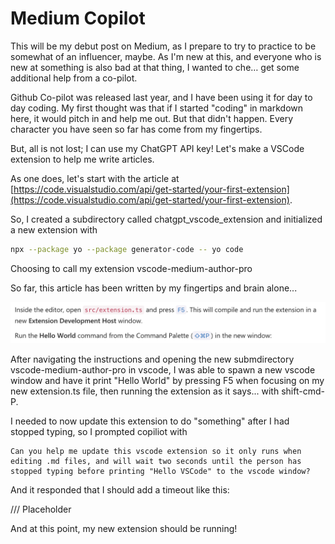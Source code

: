 # Medium Copilot

This will be my debut post on Medium, as I prepare to try to practice to be somewhat of an influencer, maybe.
As I'm new at this, and everyone who is new at something is also bad at that thing, I wanted to che… get some additional help from a co-pilot.

Github Co-pilot was released last year, and I have been using it for day to day coding. My first thought was that if I started "coding"
in markdown here, it would pitch in and help me out. But that didn't happen. Every character you have seen so far has come from my fingertips.

But, all is not lost; I can use my ChatGPT API key! Let's make a VSCode extension to help me write articles.

As one does, let's start with the article at [https://code.visualstudio.com/api/get-started/your-first-extension](https://code.visualstudio.com/api/get-started/your-first-extension).

So, I created a subdirectory called chatgpt_vscode_extension and initialized a new extension with

```sh
npx --package yo --package generator-code -- yo code
```

Choosing to call my extension vscode-medium-author-pro

So far, this article has been written by my fingertips and brain alone...

![First steps](images/extension-first.png)

After navigating the instructions and opening the new submdirectory vscode-medium-author-pro in vscode, I was able to spawn a new vscode window and have it print "Hello World" by pressing F5 when focusing on my new extension.ts file, then running the extension as it says... with shift-cmd-P.

I needed to now update this extension to do "something" after I had stopped typing, so I prompted copiliot with

```prompt
Can you help me update this vscode extension so it only runs when
editing .md files, and will wait two seconds until the person has
stopped typing before printing "Hello VSCode" to the vscode window?
```

And it responded that I should add a timeout like this:

/// Placeholder

And at this point, my new extension should be running!
